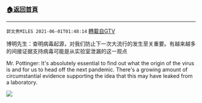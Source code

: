 ﻿###  [:house:返回首頁](https://github.com/ourhimalayas/txt)
---

`郭文贵MILES 2021-06-01T01:48:14` [轉載自GTV](https://gtv.org/web/#/UserInfo/5e596957357cc612d35a8044)

博明先生：查明病毒起源，对我们防止下一次大流行的发生至关重要。有越来越多的间接证据支持病毒可能是从实验室泄漏的这一观点

Mr. Pottinger: It's absolutely essential to find out what the origin of the virus is and for us to head off the next pandemic. There's a growing amount of circumstantial evidence supporting the idea that this may have leaked from a laboratory.

[![](https://filegroup.gtv.org/cdn-cgi/image/width=600/https://filegroup.gtv.org/group8/web/20210601/01/48/0/4694ab8ec675aea24f6a691efee5a5fd.jpg)](https://filegroup.gtv.org/group8/web/20210601/01/48/0/8e7bcdd5c6eabe24bb957b4ce9a07882.mp4)